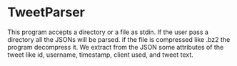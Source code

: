 # TweetParser

  This program accepts a directory or a file as stdin. If the user pass a directory all the JSONs will be parsed. 
if the file is compressed like .bz2 the program decompress it. We extract from the JSON some attributes of the tweet like id,
username, timestamp, client used, and tweet text.
